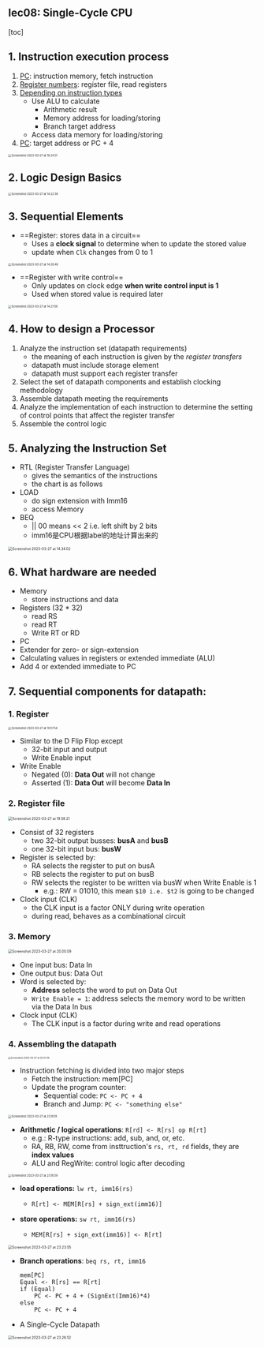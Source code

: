 ## lec08: Single-Cycle CPU

[toc]

## 1. Instruction execution process

1.   <u>PC</u>: instruction memory, fetch instruction
2.   <u>Register numbers</u>: register file, read registers
3.   <u>Depending on instruction types</u>
     -   Use ALU to calculate
         -   Arithmetic result
         -   Memory address for loading/storing
         -   Branch target address
     -   Access data memory for loading/storing
4.   <u>PC</u>: target address or PC + 4

<img src="assets/Screenshot 2023-03-27 at 19.24.51.png" alt="Screenshot 2023-03-27 at 19.24.51" style="zoom:40%;" />

## 2. Logic Design Basics

<img src="assets/Screenshot 2023-03-27 at 14.22.56.png" alt="Screenshot 2023-03-27 at 14.22.56" style="zoom:40%;" />

## 3. Sequential Elements

-   ==Register: stores data in a circuit==
    -   Uses a **clock signal** to determine when to update the stored value
    -   update when `Clk` changes from 0 to 1

<img src="assets/Screenshot 2023-03-27 at 14.26.46.png" alt="Screenshot 2023-03-27 at 14.26.46" style="zoom:40%;" />

-   ==Register with write control==
    -   Only updates on clock edge **when write control input is 1**
    -   Used when stored value is required later

<img src="assets/Screenshot 2023-03-27 at 14.27.00.png" alt="Screenshot 2023-03-27 at 14.27.00" style="zoom:40%;" />

## 4. How to design a Processor

1.   Analyze the instruction set (datapath requirements)
     -   the meaning of each instruction is given by the *register transfers*
     -   datapath must include storage element
     -   datapath must support each register transfer
2.   Select the set of datapath components and establish clocking methodology
3.   Assemble datapath meeting the requirements
4.   Analyze the implementation of each instruction to determine the setting of control points that affect the register transfer
5.   Assemble the control logic

## 5. Analyzing the Instruction Set

-   RTL (Register Transfer Language)
    -   gives the semantics of the instructions
    -   the chart is as follows
-   LOAD
    -   do sign extension with Imm16
    -   access Memory
-   BEQ
    -   || 00 means << 2 i.e. left shift by 2 bits
    -   imm16是CPU根据label的地址计算出来的

<img src="assets/Screenshot 2023-03-27 at 14.34.02.png" alt="Screenshot 2023-03-27 at 14.34.02" style="zoom:50%;" />

## 6. What hardware are needed

-   Memory
    -   store instructions and data
-   Registers (32 * 32)
    -   read RS
    -   read RT
    -   Write RT or RD
-   PC
-   Extender for zero- or sign-extension
-   Calculating values in registers or extended immediate (ALU)
-   Add 4 or extended immediate to PC

## 7. Sequential components for datapath:

### 1. Register

<img src="assets/Screenshot 2023-03-27 at 19.57.54.png" alt="Screenshot 2023-03-27 at 19.57.54" style="zoom:40%;" />

-   Similar to the D Flip Flop except
    -   32-bit input and output
    -   Write Enable input
-   Write Enable
    -   Negated (0): **Data Out** will not change
    -   Asserted (1): **Data Out** will become **Data In**

### 2. Register file

<img src="assets/Screenshot 2023-03-27 at 19.58.21.png" alt="Screenshot 2023-03-27 at 19.58.21" style="zoom:50%;" />

-   Consist of 32 registers
    -   two 32-bit output busses: **busA** and **busB**
    -   one 32-bit input bus: **busW**
-   Register is selected by:
    -   RA selects the register to put on busA
    -   RB selects the register to put on busB
    -   RW selects the register to be written via busW when Write Enable is 1
        -   e.g.: RW = 01010, this mean `$10 i.e. $t2` is going to be changed
-   Clock input (CLK)
    -   the CLK input is a factor ONLY during write operation
    -   during read, behaves as a combinational circuit

### 3. Memory

<img src="assets/Screenshot 2023-03-27 at 20.00.09.png" alt="Screenshot 2023-03-27 at 20.00.09" style="zoom:50%;" />

-   One input bus: Data In
-   One output bus: Data Out
-   Word is selected by:
    -   **Address** selects the word to put on Data Out
    -   `Write Enable = 1`: address selects the memory word to be written via the Data In bus
-   Clock input (CLK)
    -   The CLK input is a factor during write and read operations

### 4. Assembling the datapath

<img src="assets/Screenshot 2023-03-27 at 20.21.49.png" alt="Screenshot 2023-03-27 at 20.21.49" style="zoom:33%;" />

-   Instruction fetching is divided into two major steps
    -   Fetch the instruction: mem[PC]
    -   Update the program counter:
        -   Sequential code: `PC <- PC + 4`
        -   Branch and Jump: `PC <- "something else"`



<img src="assets/Screenshot 2023-03-27 at 23.18.19.png" alt="Screenshot 2023-03-27 at 23.18.19" style="zoom:40%;" />

-   **Arithmetic / logical operations**: `R[rd] <- R[rs] op R[rt] `
    -   e.g.: R-type instructions: add, sub, and, or, etc.
    -   RA, RB, RW, come from insttruction's `rs, rt, rd` fields, they are **index values**
    -   ALU and RegWrite: control logic after decoding



<img src="assets/Screenshot 2023-03-27 at 23.18.59.png" alt="Screenshot 2023-03-27 at 23.18.59" style="zoom:40%;" />

-   **load operations:** `lw rt, imm16(rs)` 
    -   `R[rt] <- MEM[R[rs] + sign_ext(imm16)]`

-   **store operations:** `sw rt, imm16(rs)`
    -   `MEM[R[rs] + sign_ext(imm16)] <- R[rt]`

<img src="assets/Screenshot 2023-03-27 at 23.23.05.png" alt="Screenshot 2023-03-27 at 23.23.05" style="zoom:50%;" />

-   **Branch operations**: `beq rs, rt, imm16`

    ```
    mem[PC]
    Equal <- R[rs] == R[rt]
    if (Equal)
    	PC <- PC + 4 + (SignExt(Imm16)*4)
    else
    	PC <- PC + 4
    ```

-   A Single-Cycle Datapath

<img src="assets/Screenshot 2023-03-27 at 23.26.52.png" alt="Screenshot 2023-03-27 at 23.26.52" style="zoom:50%;" />

